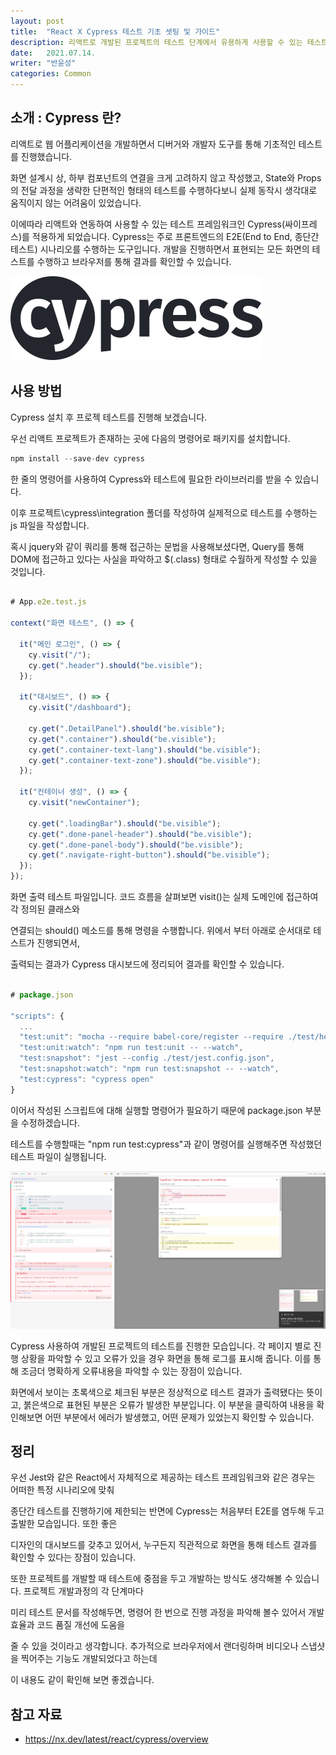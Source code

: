 ```yaml
---
layout: post
title:  "React X Cypress 테스트 기초 셋팅 및 가이드"
description: 리액트로 개발된 프로젝트의 테스트 단계에서 유용하게 사용할 수 있는 테스트 프레임워크인 Cypress의 기초적인 사용 방법에 대해 알아봅니다.
date:   2021.07.14. 
writer: "반윤성"
categories: Common
---
```


## 소개 : Cypress 란?
리액트로 웹 어플리케이션을 개발하면서 디버거와 개발자 도구를 통해 기초적인 테스트를 진행했습니다.

화면 설계시 상, 하부 컴포넌트의 연결을 크게 고려하지 않고 작성했고, State와 Props의 전달 과정을 생략한
단편적인 형태의 테스트를 수행하다보니 실제 동작시 생각대로 움직이지 않는 어려움이 있었습니다.

이에따라 리액트와 연동하여 사용할 수 있는 테스트 프레임워크인 Cypress(싸이프레스)를 적용하게 되었습니다.
Cypress는 주로 프론트엔드의 E2E(End to End, 종단간 테스트) 시나리오를 수행하는 도구입니다. 개발을 진행하면서
표현되는 모든 화면의 테스트를 수행하고 브라우저를 통해 결과를 확인할 수 있습니다.

![/images/2021-07-14-Cypress/cypress-logo.png](/images/2021-07-14-Cypress/cypress-logo.png)

## 사용 방법
Cypress 설치 후 프로젝 테스트를 진행해 보겠습니다.

우선 리액트 프로젝트가 존재하는 곳에 다음의 명령어로 패키지를 설치합니다.

```jsx
npm install --save-dev cypress
```

한 줄의 명령어를 사용하여 Cypress와 테스트에 필요한 라이브러리를 받을 수 있습니다.

이후 프로젝트\cypress\integration 폴더를 작성하여 실제적으로 테스트를 수행하는 js 파일을 작성합니다.

혹시 jquery와 같이 쿼리를 통해 접근하는 문법을 사용해보셨다면, Query를 통해 DOM에 접근하고 있다는 사실을 파악하고
$(.class) 형태로 수월하게 작성할 수 있을 것입니다.

```jsx

# App.e2e.test.js

context("화면 테스트", () => {
 
  it("메인 로그인", () => {
    cy.visit("/");
    cy.get(".header").should("be.visible");
  });
 
  it("대시보드", () => {
    cy.visit("/dashboard");
 
    cy.get(".DetailPanel").should("be.visible");
    cy.get(".container").should("be.visible");
    cy.get(".container-text-lang").should("be.visible");
    cy.get(".container-text-zone").should("be.visible");
  });
 
  it("컨테이너 생성", () => {
    cy.visit("newContainer");
 
    cy.get(".loadingBar").should("be.visible");
    cy.get(".done-panel-header").should("be.visible");
    cy.get(".done-panel-body").should("be.visible");
    cy.get(".navigate-right-button").should("be.visible");
  });
});

```

화면 출력 테스트 파일입니다. 코드 흐름을 살펴보면 visit()는 실제 도메인에 접근하여 각 정의된 클래스와 

연결되는 should() 메소드를 통해 명령을 수행합니다. 위에서 부터 아래로 순서대로 테스트가 진행되면서, 

출력되는 결과가 Cypress 대시보드에 정리되어 결과를 확인할 수 있습니다.

```jsx

# package.json

"scripts": {
  ...
  "test:unit": "mocha --require babel-core/register --require ./test/helpers.js --require ./test/dom.js --require ignore-styles 'src/**/*.spec.js'",
  "test:unit:watch": "npm run test:unit -- --watch",
  "test:snapshot": "jest --config ./test/jest.config.json",
  "test:snapshot:watch": "npm run test:snapshot -- --watch",
  "test:cypress": "cypress open"
}

```

이어서 작성된 스크립트에 대해 실행할 명령어가 필요하기 때문에 package.json 부분을 수정하겠습니다.

테스트를 수행할때는 "npm run test:cypress"과 같이 명령어를 실행해주면 작성했던 테스트 파일이 실행됩니다. 


![/images/2021-07-14-Cypress/cypress-test.png](/images/2021-07-14-Cypress/cypress-test.png)

Cypress 사용하여 개발된 프로젝트의 테스트를 진행한 모습입니다. 각 페이지 별로 진행 상황을 파악할 수 있고
오류가 있을 경우 화면을 통해 로그를 표시해 줍니다. 이를 통해 조금더 명확하게 오류내용을 파악할 수 있는 장점이 있습니다.

화면에서 보이는 초록색으로 체크된 부분은 정상적으로 테스트 결과가 출력됐다는 뜻이고, 붉은색으로 표현된 부분은 오류가
발생한 부분입니다. 이 부분을 클릭하여 내용을 확인해보면 어떤 부분에서 에러가 발생했고, 어떤 문제가 있었는지 확인할 수
있습니다.


## 정리
우선 Jest와 같은 React에서 자체적으로 제공하는 테스트 프레임워크와 같은 경우는 어떠한 특정 시나리오에 맞춰

종단간 테스트를 진행하기에 제한되는 반면에 Cypress는 처음부터 E2E를 염두해 두고 출발한 모습입니다. 또한 좋은

디자인의 대시보드를 갖추고 있어서, 누구든지 직관적으로 화면을 통해 테스트 결과를 확인할 수 있다는 장점이 있습니다.

또한 프로젝트를 개발할 때 테스트에 중점을 두고 개발하는 방식도 생각해볼 수 있습니다. 프로젝트 개발과정의 각 단계마다

미리 테스트 문서를 작성해두면, 명령어 한 번으로 진행 과정을 파악해 볼수 있어서 개발 효율과 코드 품질 개선에 도움을 

줄 수 있을 것이라고 생각합니다. 추가적으로 브라우저에서 랜더링하며 비디오나 스냅샷을 찍어주는 기능도 개발되었다고 하는데

이 내용도 같이 확인해 보면 좋겠습니다.

## 참고 자료
- https://nx.dev/latest/react/cypress/overview